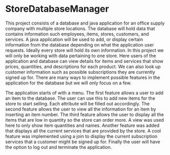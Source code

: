 # StoreDatabaseManager
This project consists of a database and java application for an office supply company with multiple store locations. The database will hold data that contains information such employees, items, stores, customers, and services. A java application will be used to add, or display certain information from the database depending on what the application user requests. Ideally every store will hold its own information. In this project we will only be working with data pertaining to one store. Here users of the application and database can view details for items and services that show prices, quantities, and descriptions for each product. We can also look up customer information such as possible subscriptions they are currently signed up for. There are many ways to implement possible features in the application for the database but we will only focus on a few.  
 
The application starts of with a menu. The first feature allows a user to add an item to the database. The user can use this to add new items for the store to start selling. Each attribute will be filled out accordingly. The second feature allows the user to view all the information for an item by inserting an item number. The third feature allows the user to display all the items that are low in quantity so the store can order more. A view was used here to only show item quantities and names. Another feature was added that displays all the current services that are provided by the store. A cool feature was implemented using a join to display the current subscription services that a customer might be signed up for. Finally the user will have the option to log out and terminate the application. 
